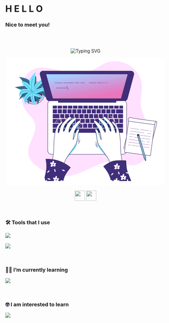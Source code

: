 <h1><strong>H E L L O <img src="https://slackmojis.com/emojis/8809-wave_hello/download" alt="" width=35 /></strong></h1>
<h3><strong>Nice to meet you!</strong></h3>
<br>
<br>
<p align="center">
<img src="https://readme-typing-svg.demolab.com?font=Caveat&weight=600&size=85&duration=3500&pause=1250&center=true&vCenter=true&width=1080&height=100&color=e86eb6&lines=I'm+Marta+Fagúndez;I'm+a+Front-End+Developer;Dreaming+Big+and+Working+Hard" alt="Typing SVG" /> </p>

<p align="center">
<img src="https://raw.githubusercontent.com/MartaFagundez/FCC-ResponsiveWebDesign-Projects/master/portfolio/img/laptop3.png"/></p>

<p align="center">
<a href="https://www.linkedin.com/in/martafagundezrodriguez/" target="_blank" rel="noreferrer"><img src="https://raw.githubusercontent.com/danielcranney/readme-generator/main/public/icons/socials/linkedin.svg" width="32" height="32" /></a> <a href="https://www.codepen.io/martafagundez" target="_blank" rel="noreferrer"><img src="https://raw.githubusercontent.com/danielcranney/readme-generator/main/public/icons/socials/codepen.svg" width="32" height="32" /></a> </p>
<br>

<h3 align="left">🛠 Tools that I use</h3>

<p align="left">
  <a href="https://skillicons.dev">
    <img src="https://skillicons.dev/icons?i=js,html,css,react,redux,tailwind,nodejs" />
  </a>
</p>

<p align="left">
  <a href="https://skillicons.dev">
    <img src="https://skillicons.dev/icons?i=git,vscode,eclipse,figma,ai,ps,wordpress" />
  </a>
</p>
<br>

<h3 align="left">👩‍💻  I’m currently learning</h3>

<p align="left">
  <a href="https://skillicons.dev">
    <img src="https://skillicons.dev/icons?i=ts,angular,express,sequelize,java,hibernate,postgres" />
  </a>
</p>
<br>

<h3 align="left">🤓 I am interested to learn</h3>

<p align="left">
  <a href="https://skillicons.dev">
    <img src="https://skillicons.dev/icons?i=nextjs,nestjs,svelte,mongodb,firebase,py,docker" />
  </a>
</p>
<br>
<br>

<!---
MartaFagundez/MartaFagundez is a ✨ special ✨ repository because its `README.md` (this file) appears on your GitHub profile.
You can click the Preview link to take a look at your changes.
--->
